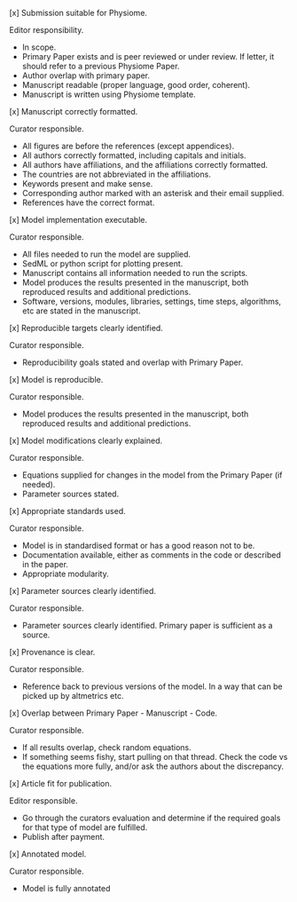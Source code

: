 [x] Submission suitable for Physiome.

  Editor responsibility.

  - In scope.
  - Primary Paper exists and is peer reviewed or under review. If letter, it should refer to a previous Physiome Paper.
  - Author overlap with primary paper.
  - Manuscript readable (proper language, good order, coherent).
  - Manuscript is written using Physiome template.


[x] Manuscript correctly formatted.

  Curator responsible.

  - All figures are before the references (except appendices).
  - All authors correctly formatted, including capitals and initials.
  - All authors have affiliations, and the affiliations correctly formatted.
  - The countries are not abbreviated in the affiliations.
  - Keywords present and make sense.
  - Corresponding author marked with an asterisk and their email supplied.
  - References have the correct format.


[x] Model implementation executable.

  Curator responsible.

  - All files needed to run the model are supplied.
  - SedML or python script for plotting present.
  - Manuscript contains all information needed to run the scripts.
  - Model produces the results presented in the manuscript, both reproduced results and additional predictions.
  - Software, versions, modules, libraries, settings, time steps, algorithms, etc are stated in the manuscript.


[x] Reproducible targets clearly identified.

  Curator responsible.

  - Reproducibility goals stated and overlap with Primary Paper.


[x] Model is reproducible.

  Curator responsible.

  - Model produces the results presented in the manuscript, both reproduced results and additional predictions.


[x] Model modifications clearly explained.

  Curator responsible.

  - Equations supplied for changes in the model from the Primary Paper (if needed).
  - Parameter sources stated.


[x] Appropriate standards used.

  Curator responsible.

  - Model is in standardised format or has a good reason not to be.
  - Documentation available, either as comments in the code or described in the paper.
  - Appropriate modularity.


[x] Parameter sources clearly identified.

  Curator responsible.

  - Parameter sources clearly identified. Primary paper is sufficient as a source.


[x] Provenance is clear.

  Curator responsible.

  - Reference back to previous versions of the model. In a way that can be picked up by altmetrics etc.



[x] Overlap between Primary Paper - Manuscript - Code.

  Curator responsible.

  - If all results overlap, check random equations.
  - If something seems fishy, start pulling on that thread. Check the code vs the equations more fully, and/or ask the authors about the discrepancy.


[x] Article fit for publication.

  Editor responsible.

  - Go through the curators evaluation and determine if the required goals for that type of model are fulfilled.
  - Publish after payment.



[x] Annotated model.

  Curator responsible.

  - Model is fully annotated

